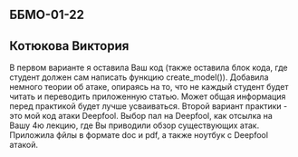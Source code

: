 ## ББМО-01-22
## Котюкова Виктория

В первом варианте я оставила Ваш код (также оставила блок кода, где студент должен сам написать функцию create_model()). Добавила немного теории об атаке, опираясь на то, что не каждый студент будет читать и переводить приложенную статью. Может общая информация перед практикой будет лучше усваиваться. 
Второй вариант практики - это мой код атаки Deepfool. Выбор пал на Deepfool, как отсылка на Вашу 4ю лекцию, где Вы приводили обзор существующих атак. 
Приложила фйлы в формате doc и pdf, а также ноутбук с Deepfool атакой.
